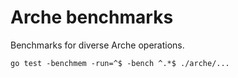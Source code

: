 # Arche benchmarks

Benchmarks for diverse Arche operations.

```
go test -benchmem -run=^$ -bench ^.*$ ./arche/...
```
